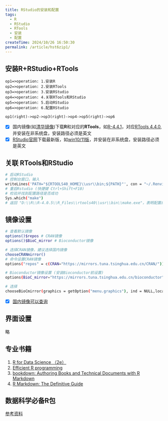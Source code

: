 ```yaml
---
title: RStudio的安装和配置
tags:
  - R
  - RStudio
  - RTools
  - 安装
  - 配置
createTime: 2024/10/26 16:50:30
permalink: /article/hst6zip1/
---
```


## 安装R+RStudio+RTools

```flow
op1=>operation: 1.安装R
op2=>operation: 2.安装RTools
op3=>operation: 3.安装RStudio
op4=>operation: 4.关联RTools和RStudio
op5=>operation: 5.启动RStudio
op6=>operation: 6.配置RStudio

op1(right)->op2->op3(right)->op4->op5(right)->op6
```

- [x] 国内镜像(如[清华镜像](https://mirrors.tuna.tsinghua.edu.cn/CRAN/))下载**R**和对应的**RTools**，如[R-4.4.1](https://mirrors.tuna.tsinghua.edu.cn/CRAN/)，对应[RTools 4.4.0](https://mirrors.tuna.tsinghua.edu.cn/CRAN/bin/windows/Rtools/rtools44/files/rtools44-6335-6327.exe), 并安装在非系统盘，安装路径必须是英文
- [x] [RStudio官网](https://posit.co/download/rstudio-desktop/)下载最新版，如[win10/11版](https://download1.rstudio.org/electron/windows/RStudio-2024.09.0-375.exe)，并安装在非系统盘，安装路径必须是英文

## 关联 RTools和RStudio

```bash
# 启动RStudio
# 控制台窗口，输入
writeLines('PATH="${RTOOLS40_HOME}\\usr\\bin;${PATH}"', con = "~/.Renviron")
# 重启Rstudio (快捷键 Ctrl+Shift+F10)
# 检验并找到配置路径是否成功
Sys.which("make")
# 返回 "D:\\R\\R-4.0.5\\R_Files\\rtools40\\usr\\bin\\make.exe"，表明配置成功
```

## 镜像设置

```bash
# 查看默认镜像
options()$repos # CRAN镜像
options()$BioC_mirror # Bioconductor镜像

# 选择CRAN镜像，建议选择国内镜像
chooseCRANmirror()
# 命令设置CRAN镜像
options("repos" = c(CRAN="https://mirrors.tuna.tsinghua.edu.cn/CRAN/")) # 清华镜像

# Bioconductor镜像设置 (安装Bioconductor前设置)
options(BioC_mirror="https://mirrors.tuna.tsinghua.edu.cn/bioconductor") #清华镜像

# 选择
chooseBioCmirror(graphics = getOption("menu.graphics"), ind = NULL,local.only = FALSE)
```

- [x] [国内镜像可以查询](https://www.bioconductor.org/about/mirrors/)

## 界面设置

略

## 专业书籍

1. [R for Data Science （2e）](https://r4ds.hadley.nz/)
2. [Efficient R programming](https://bookdown.org/csgillespie/efficientR/)
3. [bookdown: Authoring Books and Technical Documents with R Markdown](https://bookdown.org/yihui/bookdown/)
4. [R Markdown: The Definitive Guide](https://bookdown.org/yihui/rmarkdown/)

## 数据科学必备R包

[参考资料](https://blog.csdn.net/u013421629/article/details/72955040)


